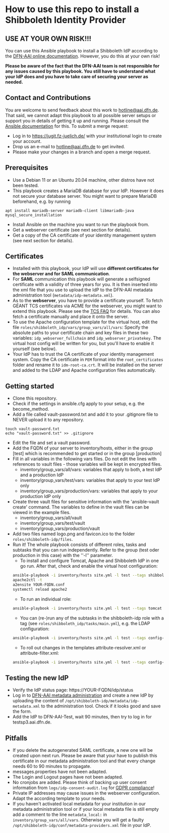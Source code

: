 # How to use this repo to install a Shibboleth Identity Provider

## USE AT YOUR OWN RISK!!!
You can use this Ansible playbook to install a Shibboleth IdP according to the [DFN-AAI online documentation](https://doku.tid.dfn.de/de:shibidp:uebersicht). However, you do this at your own risk!

**Please be aware of the fact that the DFN-AAI team is not responsible for any issues caused by this playbook. You still have to understand what your IdP does and you have to take care of securing your server as needed.**

## Contact and Contributions

You are welcome to send feedback about this work to hotline@aai.dfn.de. That said, we cannot adapt this playbook to all possible server setups or support you in details of getting it up and running. Please consult the [Ansible documentation](https://docs.ansible.com/ansible/latest/index.html) for this.
To submit a merge request:

* Log in to https://jugit.fz-juelich.de/ with your institutional login to create your account.
* Drop us an e-mail to hotline@aai.dfn.de to get invited.
* Please make your changes in a branch and open a merge request.

## Prerequisites

* Use a Debian 11 or an Ubuntu 20.04 machine, other distros have not been tested.
* This playbook creates a MariaDB database for your IdP. However it does not secure your database server. You might want to prepare MariaDB beforehand, e.g. by running
```
apt install mariadb-server mariadb-client libmariadb-java
mysql_secure_installation
```
* Install Ansible on the machine you want to run the playbook from.
* Get a webserver certificate (see next section for details).
* Get a copy of the CA certificate of your identity management system (see next section for details).

## Certificates
* Installed with this playbook, your IdP will use **different certificates for the webserver and for SAML communication**.
* For **SAML** communication this playbook will generate a selfsigned certificate with a validity of three years for you. It is then inserted into the xml file that you use to upload the IdP to the DFN-AAI metadata administration tool (`metadata/idp-metadata.xml`).
* As to the **webserver**, you have to provide a certificate yourself. To fetch GÉANT TCS certificates via ACME for the webserver, you might want to extend this playbook. Please see the [TCS FAQ](https://doku.tid.dfn.de/de:dfnpki:tcsfaq#acme1) for details. You can also fetch a certificate manually and place it onto the server.
* To use the Apache configuration template for the virtual host, edit the file `roles/shibboleth_idp/vars/group_vars/all/vars`: Specify the absolute paths to your certificate chain and key files in these two variables: `idp_webserver_fullchain` and `idp_webserver_privatekey`. The virtual host config will be written for you, but you'll have to enable it yourself (see below).
* Your IdP has to trust the CA certificate of your identity management system. Copy the CA certificate in `PEM` format into the `root_certificates` folder and rename it to `idm-root-ca.crt`. It will be installed on the server and added to the LDAP and Apache configuration files automatically.

## Getting started
* Clone this repository.
* Check if the settings in ansible.cfg apply to your setup, e.g. the become_method.
* Add a file called vault-password.txt and add it to your .gitignore file to NEVER upload it to any repository.
```
touch vault-password.txt
echo "vault-password.txt" >> .gitignore
```
* Edit the file and set a vault password.
* Add the FQDN of your server to inventory/hosts, either in the group [test] which is recommended to get started or in the group [production]
* Fill in all variables in the following vars files. Do not edit the lines with references to vault files - those variables will be kept in encrypted files.
  * inventory/group_vars/all/vars: variables that apply to both, a test IdP and a production IdP
  * inventory/group_vars/test/vars: variables that apply to your test IdP only
  * inventory/group_vars/production/vars: variables that apply to your production IdP only
* Create three vault files for sensitive information with the 'ansible-vault create' command. The variables to define in the vault files can be viewed in the example files.
  * inventory/group_vars/all/vault
  * inventory/group_vars/test/vault
  * inventory/group_vars/production/vault
* Add two files named logo.png and favicon.ico to the folder `roles/shibboleth-idp/files`.
* Run it! The whole playbook consists of different roles, tasks and subtasks that you can run independently. Refer to the group (test oder production in this case) with the ''-l'' parameter.
  * To install and configure Tomcat, Apache and Shibboleth IdP in one go run. After that, check and enable the virtual host configuration:
  ```sh
  ansible-playbook -i inventory/hosts site.yml -l test --tags shibboleth_idp
  apache2ctl -t
  a2ensite YOUR-FQDN.conf
  systemctl reload apache2
  ```
  * To run an individual role:
  ```sh
  ansible-playbook -i inventory/hosts site.yml -l test --tags tomcat
  ```
  * You can (re-)run any of the subtasks in the shibboleth-idp role with a tag (see `roles/shibboleth_idp/tasks/main.yml`), e.g. the LDAP configuration:
  ```sh
  ansible-playbook -i inventory/hosts site.yml -l test --tags config-ldap
  ```
  * To roll out changes in the templates attribute-resolver.xml or attribute-filter.xml:
  ```sh
  ansible-playbook -i inventory/hosts site.yml -l test --tags config-attributes
  ```
## Testing the new IdP
* Verify the IdP status page: https://YOUR-FQDN/idp/status
* Log in to [DFN-AAI metadata administration](https://mdv.aai.dfn.de) and create a new IdP by uploading the content of `/opt/shibboleth-idp/metadata/idp-metadata.xml` to the administration tool. Check if it looks good and save the form.
* Add the IdP to DFN-AAI-Test, wait 90 minutes, then try to log in for testsp3.aai.dfn.de.

## Pitfalls
* If you delete the autogenerated SAML certificate, a new one will be created upon next run. Please be aware that your have to publish this certificate in our metadata administration tool and that every change needs 60 to 90 minutes to propagate.
* messages.properties have not been adapted.
* The Login and Logout pages have not been adapted.
* No cronjobs are added. Please think of backing up user consent information from `logs/idp-consent-audit.log` for [GDPR compliance](https://doku.tid.dfn.de/de:shibidp:config-consent-dsgvo)!
* Private IP addresses may cause issues in the webserver configuration. Adapt the according template to your needs.
* If you haven't activated local metadata for your institution in our metadata administration tool or if your local metadata file is still empty add a comment to the line `metadata_local:` in `inventory/group_vars/all/vars`. Otherwise you will get a faulty `/opt/shibboleth-idp/conf/metadata-providers.xml` file in your IdP.
